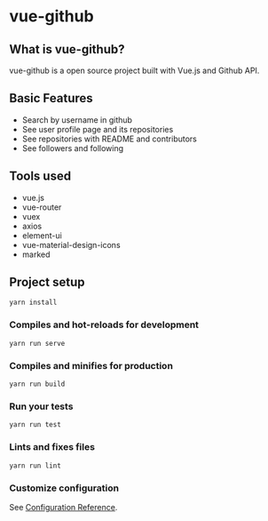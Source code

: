 # vue-github

## What is vue-github?

vue-github is a open source project built with Vue.js and Github API.

## Basic Features
- Search by username in github
- See user profile page and its repositories
- See repositories with README and contributors
- See followers and following

## Tools used
- vue.js
- vue-router
- vuex
- axios
- element-ui
- vue-material-design-icons
- marked

## Project setup
```
yarn install
```

### Compiles and hot-reloads for development
```
yarn run serve
```

### Compiles and minifies for production
```
yarn run build
```

### Run your tests
```
yarn run test
```

### Lints and fixes files
```
yarn run lint
```

### Customize configuration
See [Configuration Reference](https://cli.vuejs.org/config/).
